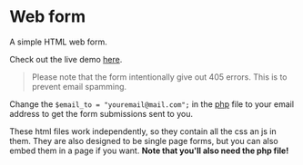 # Web form
A simple HTML web form. 

Check out the live demo [here](https://giacomolaw.github.io/web-form/).

> Please note that the form intentionally give out 405 errors. This is to prevent email spamming.

Change the `$email_to = "youremail@mail.com";` in the [php](https://github.com/GiacomoLaw/web-form/blob/master/html_form_send.php) file to your email address to get the form submissions sent to you.

These html files work independently, so they contain all the css an js in them. They are also designed to be single page forms, but you can also embed them in a page if you want. **Note that you'll also need the php file!**
